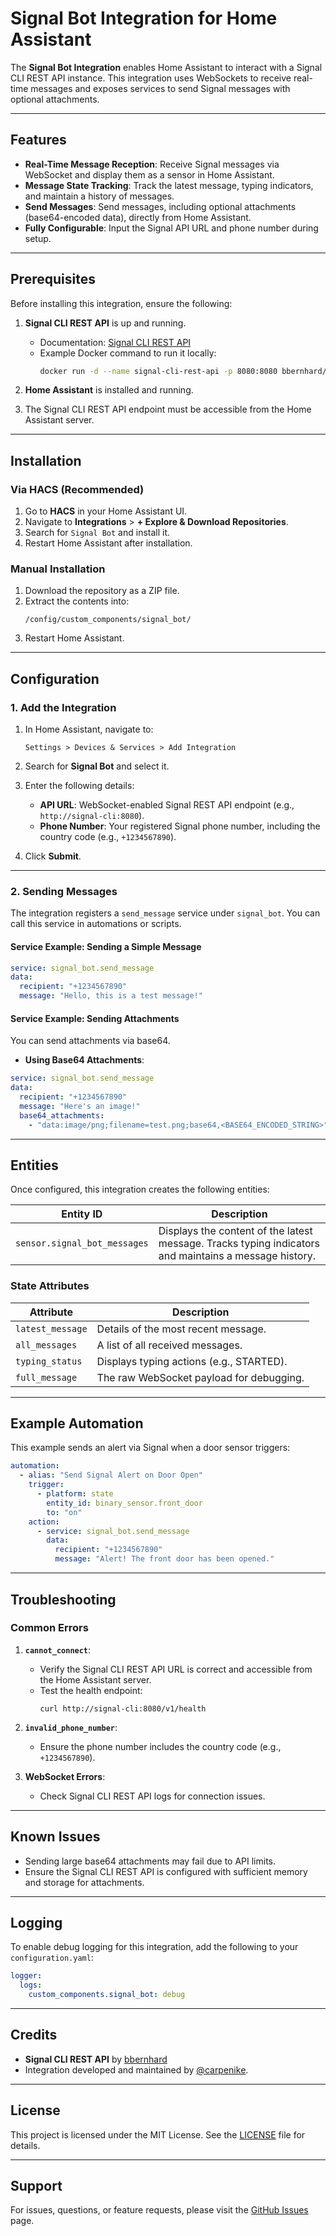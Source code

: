 # Signal Bot Integration for Home Assistant

The **Signal Bot Integration** enables Home Assistant to interact with a Signal CLI REST API instance. This integration uses WebSockets to receive real-time messages and exposes services to send Signal messages with optional attachments.

---

## Features

- **Real-Time Message Reception**: Receive Signal messages via WebSocket and display them as a sensor in Home Assistant.
- **Message State Tracking**: Track the latest message, typing indicators, and maintain a history of messages.
- **Send Messages**: Send messages, including optional attachments (base64-encoded data), directly from Home Assistant.
- **Fully Configurable**: Input the Signal API URL and phone number during setup.

---

## Prerequisites

Before installing this integration, ensure the following:

1. **Signal CLI REST API** is up and running.
   - Documentation: [Signal CLI REST API](https://bbernhard.github.io/signal-cli-rest-api/)
   - Example Docker command to run it locally:
     ```bash
     docker run -d --name signal-cli-rest-api -p 8080:8080 bbernhard/signal-cli-rest-api:latest
     ```

2. **Home Assistant** is installed and running.

3. The Signal CLI REST API endpoint must be accessible from the Home Assistant server.

---

## Installation

### Via HACS (Recommended)

1. Go to **HACS** in your Home Assistant UI.
2. Navigate to **Integrations** > **+ Explore & Download Repositories**.
3. Search for `Signal Bot` and install it.
4. Restart Home Assistant after installation.

### Manual Installation

1. Download the repository as a ZIP file.
2. Extract the contents into:
   ```
   /config/custom_components/signal_bot/
   ```
3. Restart Home Assistant.

---

## Configuration

### 1. Add the Integration

1. In Home Assistant, navigate to:
   ```
   Settings > Devices & Services > Add Integration
   ```
2. Search for **Signal Bot** and select it.
3. Enter the following details:
   - **API URL**: WebSocket-enabled Signal REST API endpoint (e.g., `http://signal-cli:8080`).
   - **Phone Number**: Your registered Signal phone number, including the country code (e.g., `+1234567890`).

4. Click **Submit**.

---

### 2. Sending Messages

The integration registers a `send_message` service under `signal_bot`. You can call this service in automations or scripts.

#### **Service Example: Sending a Simple Message**
```yaml
service: signal_bot.send_message
data:
  recipient: "+1234567890"
  message: "Hello, this is a test message!"
```

#### **Service Example: Sending Attachments**
You can send attachments via base64.

- **Using Base64 Attachments**:
```yaml
service: signal_bot.send_message
data:
  recipient: "+1234567890"
  message: "Here's an image!"
  base64_attachments:
    - "data:image/png;filename=test.png;base64,<BASE64_ENCODED_STRING>"
```

---

## Entities

Once configured, this integration creates the following entities:

| **Entity ID**           | **Description**                          |
|-------------------------|------------------------------------------|
| `sensor.signal_bot_messages` | Displays the content of the latest message. Tracks typing indicators and maintains a message history. |

### **State Attributes**

| **Attribute**           | **Description**                          |
|-------------------------|------------------------------------------|
| `latest_message`        | Details of the most recent message.      |
| `all_messages`          | A list of all received messages.         |
| `typing_status`         | Displays typing actions (e.g., STARTED). |
| `full_message`          | The raw WebSocket payload for debugging. |

---

## Example Automation

This example sends an alert via Signal when a door sensor triggers:

```yaml
automation:
  - alias: "Send Signal Alert on Door Open"
    trigger:
      - platform: state
        entity_id: binary_sensor.front_door
        to: "on"
    action:
      - service: signal_bot.send_message
        data:
          recipient: "+1234567890"
          message: "Alert! The front door has been opened."
```

---

## Troubleshooting

### Common Errors

1. **`cannot_connect`**:
   - Verify the Signal CLI REST API URL is correct and accessible from the Home Assistant server.
   - Test the health endpoint:
     ```
     curl http://signal-cli:8080/v1/health
     ```

2. **`invalid_phone_number`**:
   - Ensure the phone number includes the country code (e.g., `+1234567890`).

3. **WebSocket Errors**:
   - Check Signal CLI REST API logs for connection issues.

---

## Known Issues

- Sending large base64 attachments may fail due to API limits.
- Ensure the Signal CLI REST API is configured with sufficient memory and storage for attachments.

---

## Logging

To enable debug logging for this integration, add the following to your `configuration.yaml`:

```yaml
logger:
  logs:
    custom_components.signal_bot: debug
```

---

## Credits

- **Signal CLI REST API** by [bbernhard](https://bbernhard.github.io/signal-cli-rest-api/)
- Integration developed and maintained by [@carpenike](https://github.com/carpenike).

---

## License

This project is licensed under the MIT License. See the [LICENSE](LICENSE) file for details.

---

## Support

For issues, questions, or feature requests, please visit the [GitHub Issues](https://github.com/carpenike/hass-signal-bot/issues) page.

